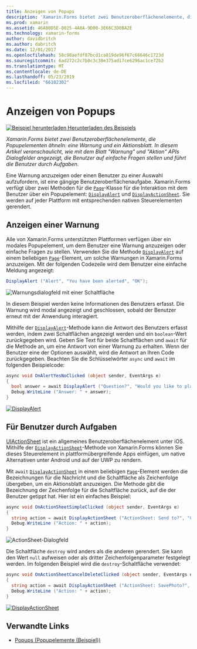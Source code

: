 ```yaml
---
title: Anzeigen von Popups
description: 'Xamarin.Forms bietet zwei Benutzeroberflächenelemente, die Popupelementen ähneln: eine Warnung und ein Aktionsblatt. In diesem Artikel veranschaulicht, wie mit dem Blatt "Warnung" und "Aktion" APIs Dialogfelder angezeigt, die Benutzer auf einfache Fragen stellen und führt die Benutzer durch Aufgaben.'
ms.prod: xamarin
ms.assetid: 46AB0D5E-0025-4A8A-9D00-3E66C3D0BA2E
ms.technology: xamarin-forms
author: davidbritch
ms.author: dabritch
ms.date: 12/01/2017
ms.openlocfilehash: 58c98aefdf87bcd1ca819de96f67c66646c1723d
ms.sourcegitcommit: 6ad272c2c7b0c3c30e375ad17ce6296ac1ce72b2
ms.translationtype: MT
ms.contentlocale: de-DE
ms.lasthandoff: 05/23/2019
ms.locfileid: "66182302"
---
```

# <a name="display-pop-ups"></a>Anzeigen von Popups

[![Beispiel herunterladen](~/media/shared/download.png) Herunterladen des Beispiels](https://developer.xamarin.com/samples/xamarin-forms/Navigation/Pop-ups/)

_Xamarin.Forms bietet zwei Benutzeroberflächenelemente, die Popupelementen ähneln: eine Warnung und ein Aktionsblatt. In diesem Artikel veranschaulicht, wie mit dem Blatt "Warnung" und "Aktion" APIs Dialogfelder angezeigt, die Benutzer auf einfache Fragen stellen und führt die Benutzer durch Aufgaben._

Eine Warnung anzuzeigen oder einen Benutzer zu einer Auswahl aufzufordern, ist eine gängige Benutzeroberflächenaufgabe. Xamarin.Forms verfügt über zwei Methoden für die [`Page`](xref:Xamarin.Forms.Page)-Klasse für die Interaktion mit dem Benutzer über ein Popupelement: [`DisplayAlert`](xref:Xamarin.Forms.Page.DisplayAlert*) und [`DisplayActionSheet`](xref:Xamarin.Forms.Page.DisplayActionSheet*). Sie werden auf jeder Plattform mit entsprechenden nativen Steuerelementen gerendert.

## <a name="display-an-alert"></a>Anzeigen einer Warnung

Alle von Xamarin.Forms unterstützten Plattformen verfügen über ein modales Popupelement, um dem Benutzer eine Warnung anzuzeigen oder einfache Fragen zu stellen. Verwenden Sie die Methode [`DisplayAlert`](xref:Xamarin.Forms.Page.DisplayAlert*) auf einem beliebigen [`Page`](xref:Xamarin.Forms.Page)-Element, um solche Warnungen in Xamarin.Forms anzuzeigen. Mit der folgenden Codezeile wird dem Benutzer eine einfache Meldung angezeigt:

```csharp
DisplayAlert ("Alert", "You have been alerted", "OK");
```

![](pop-ups-images/alert.png "Warnungsdialogfeld mit einer Schaltfläche")

In diesem Beispiel werden keine Informationen des Benutzers erfasst. Die Warnung wird modal angezeigt und geschlossen, sobald der Benutzer erneut mit der Anwendung interagiert.

Mithilfe der [`DisplayAlert`](xref:Xamarin.Forms.Page.DisplayAlert*)-Methode kann die Antwort des Benutzers erfasst werden, indem zwei Schaltflächen angezeigt werden und ein `boolean`-Wert zurückgegeben wird. Geben Sie Text für beide Schaltflächen und `await` für die Methode an, um eine Antwort von einer Warnung zu erhalten. Wenn der Benutzer eine der Optionen auswählt, wird die Antwort an Ihren Code zurückgegeben. Beachten Sie die Schlüsselwörter `async` und `await` im folgenden Beispielcode:

```csharp
async void OnAlertYesNoClicked (object sender, EventArgs e)
{
  bool answer = await DisplayAlert ("Question?", "Would you like to play a game", "Yes", "No");
  Debug.WriteLine ("Answer: " + answer);
}
```

[![DisplayAlert](pop-ups-images/alert2-sml.png "Warnungsdialogfeld mit zwei Schaltflächen")](pop-ups-images/alert2.png#lightbox "Alert Dialog with Two Buttons")

## <a name="guide-users-through-tasks"></a>Für Benutzer durch Aufgaben

[UIActionSheet](https://developer.apple.com/library/ios/documentation/uikit/reference/uiactionsheet_class/Reference/Reference.html) ist ein allgemeines Benutzeroberflächenelement unter iOS. Mithilfe der [`DisplayActionSheet`](xref:Xamarin.Forms.Page.DisplayActionSheet*)-Methode von Xamarin.Forms können Sie dieses Steuerelement in plattformübergreifende Apps einfügen, um native Alternativen unter Android und auf der UWP zu rendern.

Mit `await` [`DisplayActionSheet`](xref:Xamarin.Forms.Page.DisplayActionSheet*) in einem beliebigen [`Page`](xref:Xamarin.Forms.Page)-Element werden die Bezeichnungen für die Nachricht und die Schaltfläche als Zeichenfolge übergeben, um ein Aktionsblatt anzuzeigen. Die Methode gibt die Bezeichnung der Zeichenfolge für die Schaltfläche zurück, auf die der Benutzer getippt hat. Hier ist ein einfaches Beispiel:

```csharp
async void OnActionSheetSimpleClicked (object sender, EventArgs e)
{
  string action = await DisplayActionSheet ("ActionSheet: Send to?", "Cancel", null, "Email", "Twitter", "Facebook");
  Debug.WriteLine ("Action: " + action);
}
```

![](pop-ups-images/action.png "ActionSheet-Dialogfeld")

Die Schaltfläche `destroy` wird anders als die anderen gerendert. Sie kann den Wert `null` aufweisen oder als dritter Zeichenfolgenparameter festgelegt werden. Im folgenden Beispiel wird die `destroy`-Schaltfläche verwendet:

```csharp
async void OnActionSheetCancelDeleteClicked (object sender, EventArgs e)
{
  string action = await DisplayActionSheet ("ActionSheet: SavePhoto?", "Cancel", "Delete", "Photo Roll", "Email");
  Debug.WriteLine ("Action: " + action);
}
```

[![DisplayActionSheet](pop-ups-images/action2-sml.png "Aktionsblatt-Dialogfeld mit Destroy-Schaltfläche")](pop-ups-images/action2.png#lightbox "Action Sheet Dialog with Destroy Button")

## <a name="related-links"></a>Verwandte Links

- [Popups (Popupelemente (Beispiel))](https://developer.xamarin.com/samples/xamarin-forms/Navigation/Pop-ups/)

